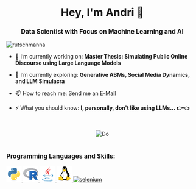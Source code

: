 <h1 align="center">Hey, I'm Andri 👋</h1>
<h3 align="center">Data Scientist with Focus on Machine Learning and AI</h3>

<p align="left"> <img src="https://komarev.com/ghpvc/?username=rutschmanna&label=Profile%20views&color=0e75b6&style=flat" alt="rutschmanna" /> </p>

- 🔭 I’m currently working on: **Master Thesis: Simulating Public Online Discourse using Large Language Models**

- 🌱 I’m currently exploring: **Generative ABMs, Social Media Dynamics, and LLM Simulacra**

- 📫 How to reach me: Send me an [E-Mail](mailto:andri.rutschmann@uni-konstanz.de)

- ⚡ What you should know: **I, personally, don't like using LLMs... 👉👈**
<br/>
<p align="center"> <img src="https://user-images.githubusercontent.com/96571546/194543121-302d7f9d-5946-4016-a5a2-d75239f6debf.gif" alt="Do" width="435" height="220"/>
<br/>
<br/>
<h3 align="left">Programming Languages and Skills:</h3>
<p align="left">
  <a href="https://www.python.org" target="_blank" rel="noreferrer"> <img src="https://raw.githubusercontent.com/devicons/devicon/master/icons/python/python-original.svg" alt="python" width="40" height="40"/> </a> 
  <a href="https://cran.r-project.org/" target="_blank" rel="noreferrer"> <img src="https://github.com/devicons/devicon/blob/master/icons/r/r-original.svg" alt="R" width="40" height="40"/> </a> 
  <a href="https://www.java.com" target="_blank" rel="noreferrer"> <img src="https://raw.githubusercontent.com/devicons/devicon/master/icons/java/java-original.svg" alt="java" width="40" height="40"/> </a> 
  <a href="https://www.linux.org/" target="_blank" rel="noreferrer"> <img src="https://raw.githubusercontent.com/devicons/devicon/master/icons/linux/linux-original.svg" alt="linux" width="40" height="40"/> </a> 
  <a href="https://www.selenium.dev" target="_blank" rel="noreferrer"> <img src="https://raw.githubusercontent.com/detain/svg-logos/780f25886640cef088af994181646db2f6b1a3f8/svg/selenium-logo.svg" alt="selenium" width="40" height="40"/> </a> 
</p>
